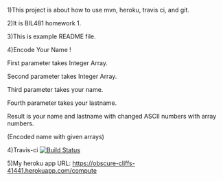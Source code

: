 1)This project is about how to use mvn, heroku, travis ci, and git.

2)It is BIL481 homework 1.

3)This is example README file.

4)Encode Your Name !

 First parameter takes Integer Array.
 
 Second parameter takes Integer Array.
 
 Third parameter takes your name.
 
 Fourth parameter takes your lastname.

 Result is your name and lastname with changed ASCII numbers with array numbers.
 
 (Encoded name with given arrays)

4)Travis-ci [![Build Status](https://travis-ci.org/msaidzengin/myDemoApp.svg?branch=master)](https://travis-ci.org/msaidzengin/myDemoApp)

5)My heroku app URL: https://obscure-cliffs-41441.herokuapp.com/compute